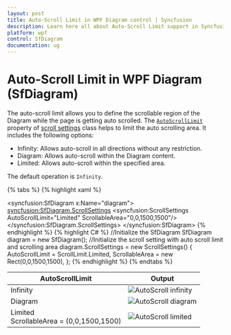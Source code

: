```yaml
---
layout: post
title: Auto-Scroll Limit in WPF Diagram control | Syncfusion
description: Learn here all about Auto-Scroll Limit support in Syncfusion WPF Diagram (SfDiagram) control and more.
platform: wpf
control: SfDiagram
documentation: ug
---
```


# Auto-Scroll Limit in WPF Diagram (SfDiagram)

The auto-scroll limit allows you to define the scrollable region of the Diagram while the page is getting auto scrolled. The [`AutoScrollLimit`](https://help.syncfusion.com/cr/wpf/Syncfusion.UI.Xaml.Diagram.ScrollSettings.html#Syncfusion_UI_Xaml_Diagram_ScrollSettings_AutoScrollLimit) property of [scroll settings](https://help.syncfusion.com/cr/wpf/Syncfusion.UI.Xaml.Diagram.ScrollSettings.html) class helps to limit the auto scrolling area. It includes the following options:

* Infinity: Allows auto-scroll in all directions without any restriction.
* Diagram: Allows auto-scroll within the Diagram content.
* Limited: Allows auto-scroll within the specified area.

The default operation is `Infinity`.

{% tabs %}
{% highlight xaml %}
<!--Initialize the Sfdiagram-->
<syncfusion:SfDiagram x:Name="diagram">
    <!--Initialize the scroll setting class with auto scroll limit-->
    <syncfusion:SfDiagram.ScrollSettings>
        <syncfusion:ScrollSettings AutoScrollLimit="Limited" ScrollableArea="0,0,1500,1500"/>
    </syncfusion:SfDiagram.ScrollSettings>
</syncfusion:SfDiagram>
{% endhighlight %}
{% highlight C# %}
//Initialize the SfDiagram
SfDiagram diagram = new SfDiagram();
//Initialize the scroll setting with auto scroll limit and scrolling area
diagram.ScrollSettings = new ScrollSettings()
{
    AutoScrollLimit = ScrollLimit.Limited,
    ScrollableArea = new Rect(0,0,1500,1500),
};
{% endhighlight %}
{% endtabs %}

| AutoScrollLimit | Output |
|---|---|
| Infinity |![AutoScroll infinity](Scroll-Settings_images/AutoScrollInfinity.gif) |
| Diagram |![AutoScroll diagram](Scroll-Settings_images/AutoScrollDiagram.gif) |
| Limited <br> ScrollableArea = (0,0,1500,1500) | ![AutoScroll limited](Scroll-Settings_images/AutoScrollLimited.gif) |
